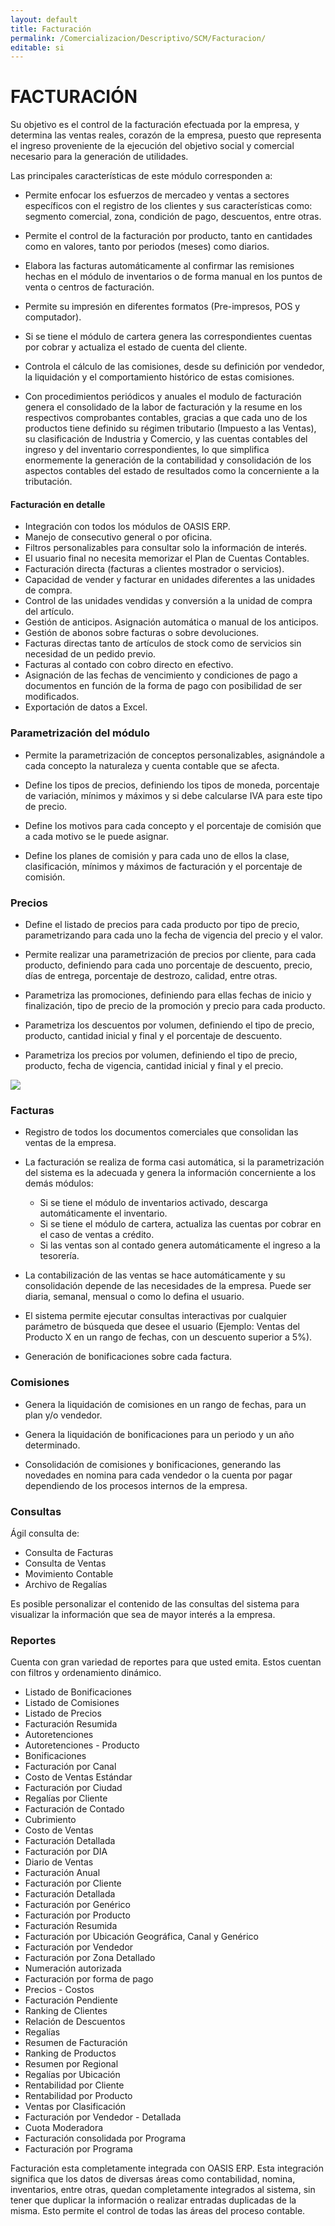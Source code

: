 ```yaml
---
layout: default
title: Facturación
permalink: /Comercializacion/Descriptivo/SCM/Facturacion/
editable: si
---
```


# FACTURACIÓN

Su objetivo es el control de la facturación efectuada por la empresa, y determina las ventas reales, corazón de la empresa, puesto que representa el ingreso proveniente de la ejecución del objetivo social y comercial necesario para la generación de utilidades.  

Las principales características de este módulo corresponden a:

* Permite enfocar los esfuerzos de mercadeo y ventas a sectores específicos con el registro de los clientes y sus características como: segmento comercial, zona, condición de pago, descuentos, entre otras.  

* Permite el control de la facturación por producto, tanto en cantidades como en valores, tanto por periodos (meses) como diarios.  

* Elabora las facturas automáticamente al confirmar las remisiones hechas en el módulo de inventarios o de forma manual en los puntos de venta o centros de facturación.  

* Permite su impresión en diferentes formatos (Pre-impresos, POS y computador).  

* Si se tiene el módulo de cartera genera las correspondientes cuentas por cobrar y actualiza el estado de cuenta del cliente.  

* Controla el cálculo de las comisiones, desde su definición por vendedor, la liquidación y el comportamiento histórico de estas comisiones.  

* Con procedimientos periódicos y anuales el modulo de facturación genera el consolidado de la labor de facturación y la resume en los respectivos comprobantes contables, gracias a que cada uno de los productos tiene definido su régimen tributario (Impuesto a las Ventas), su clasificación de Industria y Comercio, y las cuentas contables del ingreso y del inventario correspondientes, lo que simplifica enormemente la generación de la contabilidad y consolidación de los aspectos contables del estado de resultados como la concerniente a la tributación.  

#### Facturación en detalle

* Integración con todos los módulos de OASIS ERP.
* Manejo de consecutivo general o por oficina.
* Filtros personalizables para consultar solo la información de interés.
* El usuario final no necesita memorizar el Plan de Cuentas Contables.
* Facturación directa (facturas a clientes mostrador o servicios).
* Capacidad de vender y facturar en unidades diferentes a las unidades de compra.
* Control de las unidades vendidas y conversión a la unidad de compra del artículo.
* Gestión de anticipos. Asignación automática o manual de los anticipos.
* Gestión de abonos sobre facturas o sobre devoluciones.
* Facturas directas tanto de artículos de stock como de servicios sin necesidad de un pedido previo.
* Facturas al contado con cobro directo en efectivo.
* Asignación de las fechas de vencimiento y condiciones de pago a documentos en función de la forma de pago con posibilidad de ser modificados.
* Exportación de datos a Excel.

### Parametrización del módulo

* Permite la parametrización de conceptos personalizables, asignándole a cada concepto la naturaleza y cuenta contable que se afecta.  

* Define los tipos de precios, definiendo los tipos de moneda, porcentaje de variación, mínimos y máximos y si debe calcularse IVA para este tipo de precio.  

* Define los motivos para cada concepto y el porcentaje de comisión que a  cada motivo se le puede asignar.  

* Define los planes de comisión y para cada uno de ellos la clase, clasificación, mínimos y máximos de facturación y el porcentaje de comisión.  

### Precios

* Define el listado de precios para cada producto por tipo de precio, parametrizando para cada uno la fecha de vigencia del precio y el valor.

* Permite realizar una parametrización de precios por cliente, para cada producto, definiendo para cada uno porcentaje de descuento, precio, días de entrega, porcentaje de destrozo, calidad, entre otras.

* Parametriza las promociones, definiendo para ellas fechas de inicio y finalización, tipo de precio de la promoción y precio para cada producto.

* Parametriza los descuentos por volumen, definiendo el tipo de precio, producto, cantidad inicial y final y el porcentaje de descuento.

* Parametriza los precios por volumen, definiendo el tipo de precio, producto, fecha de vigencia, cantidad inicial y final y el precio.

![](facturacion.png)

### Facturas

* Registro de todos los documentos comerciales que consolidan las ventas de la empresa.

* La facturación se realiza de forma casi automática, si la parametrización del sistema es la adecuada y genera la información concerniente a los demás módulos:

	* Si se tiene el módulo de inventarios activado, descarga automáticamente el inventario.
	* Si se tiene el módulo de cartera, actualiza las cuentas por cobrar en el caso de ventas a crédito.
	* Si las ventas son al contado genera automáticamente el ingreso a la tesorería. 

* La contabilización de las ventas se hace automáticamente y su consolidación depende de las necesidades de la empresa. Puede ser diaria, semanal, mensual o como lo defina el usuario.

* El sistema permite ejecutar consultas interactivas por cualquier parámetro de búsqueda que desee el usuario (Ejemplo: Ventas del Producto X en un rango de fechas, con un descuento superior a 5%).

* Generación de bonificaciones sobre cada factura.

### Comisiones

* Genera la liquidación de comisiones en un rango de fechas, para un plan y/o vendedor.

* Genera la liquidación de bonificaciones para un periodo y un año determinado.

* Consolidación de comisiones y bonificaciones, generando las novedades en nomina para cada vendedor o la cuenta por pagar dependiendo de los procesos internos de la empresa.

### Consultas

Ágil consulta de:

* Consulta de Facturas
* Consulta de Ventas
* Movimiento Contable
* Archivo de Regalías

Es posible personalizar el contenido de las consultas del sistema para visualizar la información que sea de mayor interés a la empresa.  

### Reportes

Cuenta con gran variedad de reportes para que usted emita. Estos cuentan con filtros y ordenamiento dinámico.  

* Listado de Bonificaciones
* Listado de Comisiones
* Listado de Precios
* Facturación Resumida
* Autoretenciones
* Autoretenciones - Producto
* Bonificaciones
* Facturación por Canal
* Costo de Ventas Estándar
* Facturación por Ciudad
* Regalías por Cliente
* Facturación de Contado
* Cubrimiento
* Costo de Ventas
* Facturación Detallada
* Facturación por DIA
* Diario de Ventas
* Facturación Anual
* Facturación por Cliente
* Facturación Detallada
* Facturación por Genérico
* Facturación por Producto
* Facturación Resumida
* Facturación por Ubicación Geográfica, Canal y Genérico
* Facturación por Vendedor
* Facturación por Zona Detallado
* Numeración autorizada
* Facturación por forma de pago
* Precios - Costos
* Facturación Pendiente
* Ranking de Clientes
* Relación de Descuentos
* Regalías
* Resumen de Facturación
* Ranking de Productos
* Resumen por Regional
* Regalías por Ubicación
* Rentabilidad por Cliente
* Rentabilidad por Producto
* Ventas por Clasificación
* Facturación por Vendedor - Detallada
* Cuota Moderadora
* Facturación consolidada por Programa
* Facturación por Programa

Facturación esta completamente integrada con OASIS ERP. Esta integración significa que los datos de diversas áreas como contabilidad, nomina, inventarios, entre otras, quedan completamente integrados al sistema, sin tener que duplicar la información o realizar entradas duplicadas de la misma.  Esto permite el control de todas las áreas del proceso contable.  







